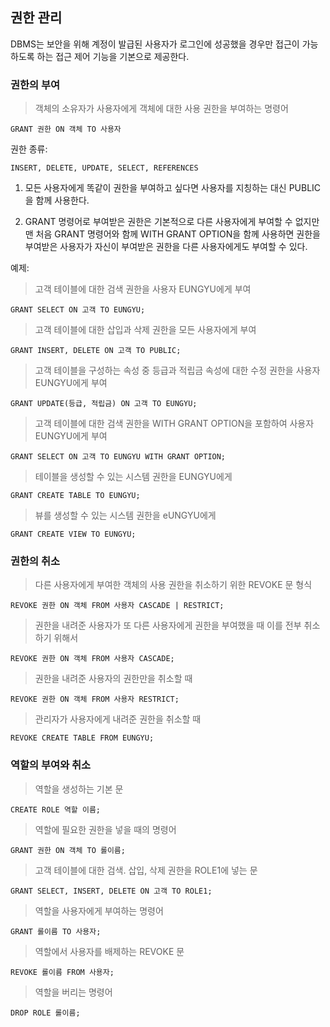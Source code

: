 ## 권한 관리

DBMS는 보안을 위해 계정이 발급된 사용자가 로그인에 성공했을 경우만 접근이 가능하도록 하는 접근 제어 기능을 기본으로 제공한다.

### 권한의 부여

> 객체의 소유자가 사용자에게 객체에 대한 사용 권한을 부여하는 명령어

    GRANT 권한 ON 객체 TO 사용자

권한 종류:

    INSERT, DELETE, UPDATE, SELECT, REFERENCES

1. 모든 사용자에게 똑같이 권한을 부여하고 싶다면 사용자를 지칭하는 대신 PUBLIC을 함께 사용한다.

2. GRANT 명령어로 부여받은 권한은 기본적으로 다른 사용자에게 부여할 수 없지만 맨 처음 GRANT 명령어와 함께 WITH GRANT OPTION을 함께 사용하면 권한을 부여받은 사용자가 자신이 부여받은 권한을 다른 사용자에게도 부여할 수 있다.

예제:

> 고객 테이블에 대한 검색 권한을 사용자 EUNGYU에게 부여

    GRANT SELECT ON 고객 TO EUNGYU;

> 고객 테이블에 대한 삽입과 삭제 권한을 모든 사용자에게 부여

    GRANT INSERT, DELETE ON 고객 TO PUBLIC;

> 고객 테이블을 구성하는 속성 중 등급과 적립금 속성에 대한 수정 권한을 사용자 EUNGYU에게 부여

    GRANT UPDATE(등급, 적립금) ON 고객 TO EUNGYU;

> 고객 테이블에 대한 검색 권한을 WITH GRANT OPTION을 포함하여 사용자 EUNGYU에게 부여

    GRANT SELECT ON 고객 TO EUNGYU WITH GRANT OPTION;

> 테이블을 생성할 수 있는 시스템 권한을 EUNGYU에게

    GRANT CREATE TABLE TO EUNGYU;

> 뷰를 생성할 수 있는 시스템 권한을 eUNGYU에게

    GRANT CREATE VIEW TO EUNGYU;

### 권한의 취소

> 다른 사용자에게 부여한 객체의 사용 권한을 취소하기 위한 REVOKE 문 형식

    REVOKE 권한 ON 객체 FROM 사용자 CASCADE | RESTRICT;

> 권한을 내려준 사용자가 또 다른 사용자에게 권한을 부여했을 때 이를 전부 취소하기 위해서

    REVOKE 권한 ON 객체 FROM 사용자 CASCADE;

> 권한을 내려준 사용자의 권한만을 취소할 때

    REVOKE 권한 ON 객체 FROM 사용자 RESTRICT;

> 관리자가 사용자에게 내려준 권한을 취소할 때

    REVOKE CREATE TABLE FROM EUNGYU;

### 역할의 부여와 취소

> 역할을 생성하는 기본 문

    CREATE ROLE 역할 이름;

> 역할에 필요한 권한을 넣을 때의 명령어

    GRANT 권한 ON 객체 TO 롤이름;

> 고객 테이블에 대한 검색. 삽입, 삭제 권한을 ROLE1에 넣는 문

    GRANT SELECT, INSERT, DELETE ON 고객 TO ROLE1;

> 역할을 사용자에게 부여하는 명령어

    GRANT 롤이름 TO 사용자;

> 역할에서 사용자를 배제하는 REVOKE 문

    REVOKE 롤이름 FROM 사용자;

> 역할을 버리는 명령어

    DROP ROLE 롤이름;
